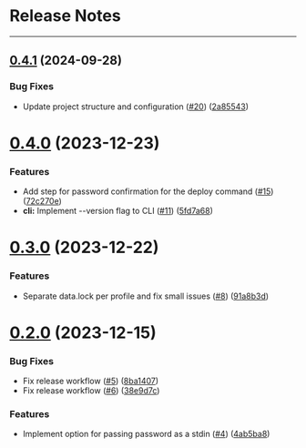 # Release Notes
---

## [0.4.1](https://github.com/osl-incubator/envers/compare/0.4.0...0.4.1) (2024-09-28)


### Bug Fixes

* Update project structure and configuration ([#20](https://github.com/osl-incubator/envers/issues/20)) ([2a85543](https://github.com/osl-incubator/envers/commit/2a85543f09923d273bde7627a208e87d25c326e3))

# [0.4.0](https://github.com/osl-incubator/envers/compare/0.3.0...0.4.0) (2023-12-23)


### Features

* Add step for password confirmation for the deploy command ([#15](https://github.com/osl-incubator/envers/issues/15)) ([72c270e](https://github.com/osl-incubator/envers/commit/72c270ef4741fac93e60300f6866b607f8771447))
* **cli:** Implement --version flag to CLI ([#11](https://github.com/osl-incubator/envers/issues/11)) ([5fd7a68](https://github.com/osl-incubator/envers/commit/5fd7a685282e0e5750b209a1206272d3d99dc391))

# [0.3.0](https://github.com/osl-incubator/envers/compare/0.2.0...0.3.0) (2023-12-22)


### Features

* Separate data.lock per profile and fix small issues ([#8](https://github.com/osl-incubator/envers/issues/8)) ([91a8b3d](https://github.com/osl-incubator/envers/commit/91a8b3d8b0fa2900fc35e3149352a77d0fd40b2b))

# [0.2.0](https://github.com/osl-incubator/envers/compare/0.1.0...0.2.0) (2023-12-15)


### Bug Fixes

* Fix release workflow ([#5](https://github.com/osl-incubator/envers/issues/5)) ([8ba1407](https://github.com/osl-incubator/envers/commit/8ba1407ea27fb6e1a8712608f7f8af4ee1850475))
* Fix release workflow ([#6](https://github.com/osl-incubator/envers/issues/6)) ([38e9d7c](https://github.com/osl-incubator/envers/commit/38e9d7c5ce45a83f6d50bdc9e98fcb76b6a34caf))


### Features

* Implement option for passing password as a stdin ([#4](https://github.com/osl-incubator/envers/issues/4)) ([4ab5ba8](https://github.com/osl-incubator/envers/commit/4ab5ba8ee54e98b6f580dbd3f7659af77e9a72c3))
